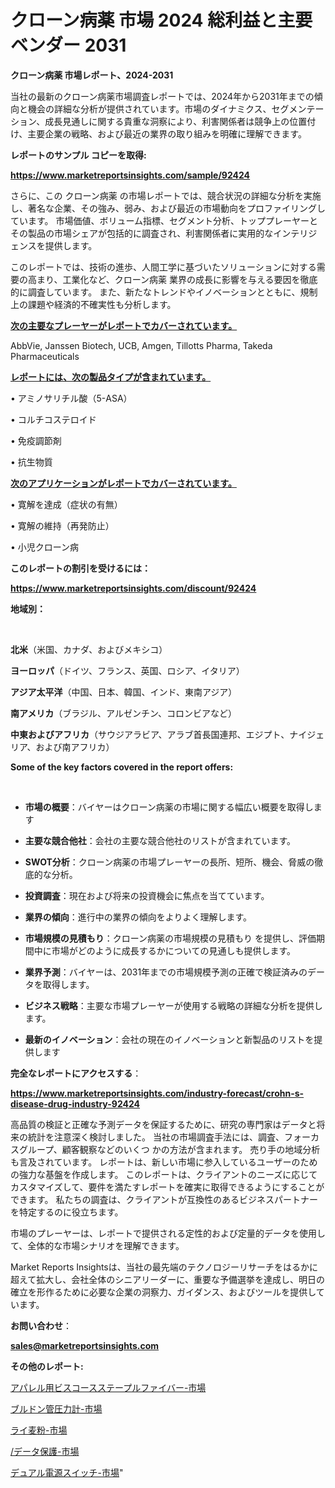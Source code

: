 # クローン病薬 市場 2024 総利益と主要ベンダー 2031

<strong>クローン病薬 市場レポート、2024-2031</strong>

当社の最新のクローン病薬市場調査レポートでは、2024年から2031年までの傾向と機会の詳細な分析が提供されています。市場のダイナミクス、セグメンテーション、成長見通しに関する貴重な洞察により、利害関係者は競争上の位置付け、主要企業の戦略、および最近の業界の取り組みを明確に理解できます。



<strong>レポートのサンプル コピーを取得:</strong> <a href=https://www.marketreportsinsights.com/sample/92424>

<strong><u>https://www.marketreportsinsights.com/sample/92424</u></strong></a>

さらに、この クローン病薬 の市場レポートでは、競合状況の詳細な分析を実施し、著名な企業、その強み、弱み、および最近の市場動向をプロファイリングしています。 市場価値、ボリューム指標、セグメント分析、トッププレーヤーとその製品の市場シェアが包括的に調査され、利害関係者に実用的なインテリジェンスを提供します。

このレポートでは、技術の進歩、人間工学に基づいたソリューションに対する需要の高まり、工業化など、クローン病薬 業界の成長に影響を与える要因を徹底的に調査しています。 また、新たなトレンドやイノベーションとともに、規制上の課題や経済的不確実性も分析します。



<strong><u>次の主要なプレーヤーがレポートでカバーされています。</u></strong>

AbbVie, Janssen Biotech, UCB, Amgen, Tillotts Pharma, Takeda Pharmaceuticals



<strong><u><b>レポートには、次の製品タイプが含まれています。</b></u></strong>

• アミノサリチル酸（5-ASA）

• コルチコステロイド

• 免疫調節剤

• 抗生物質



<strong><u><b>次のアプリケーションがレポートでカバーされています。</b></u></strong>

• 寛解を達成（症状の有無）

• 寛解の維持（再発防止）

• 小児クローン病



<strong><b>このレポートの割引を受けるには：</b></strong>

<a href=https://www.marketreportsinsights.com/discount/92424>

<strong><u>https://www.marketreportsinsights.com/discount/92424</u></strong></a>



<strong>地域別：</strong>

<strong> </strong>



<strong>北米</strong>（米国、カナダ、およびメキシコ）



<strong>ヨーロッパ</strong>（ドイツ、フランス、英国、ロシア、イタリア）



<strong>アジア太平洋</strong>（中国、日本、韓国、インド、東南アジア）



<strong>南アメリカ</strong>（ブラジル、アルゼンチン、コロンビアなど）



<strong>中東およびアフリカ</strong>（サウジアラビア、アラブ首長国連邦、エジプト、ナイジェリア、および南アフリカ）



<strong>Some of the key factors covered in the report offers:</strong>

<strong> </strong>
<ul>
  <li>

<strong>市場の概要</strong>：バイヤーはクローン病薬の市場に関する幅広い概要を取得します</li>
  <li>

<strong>主要な競合他社</strong>：会社の主要な競合他社のリストが含まれています。</li>
  <li>

<strong>SWOT分析</strong>：クローン病薬の市場プレーヤーの長所、短所、機会、脅威の徹底的な分析。</li>
  <li>

<strong>投資調査</strong>：現在および将来の投資機会に焦点を当てています。</li>
  <li>

<strong>業界の傾向</strong>：進行中の業界の傾向をよりよく理解します。</li>
  <li>

<strong>市場規模の見積もり</strong>：クローン病薬の市場規模の見積もり を提供し、評価期間中に市場がどのように成長するかについての見通しも提供します。</li>
  <li>

<strong>業界予測</strong>：バイヤーは、2031年までの市場規模予測の正確で検証済みのデータを取得します。</li>
  <li>

<strong>ビジネス戦略</strong>：主要な市場プレーヤーが使用する戦略の詳細な分析を提供します。</li>
  <li>

<strong>最新のイノベーション</strong>：会社の現在のイノベーションと新製品のリストを提供します</li>
</ul>


<strong>完全なレポートにアクセスする</strong>：

<a href=https://www.marketreportsinsights.com/industry-forecast/crohn-s-disease-drug-industry-92424>

<strong><u>https://www.marketreportsinsights.com/industry-forecast/crohn-s-disease-drug-industry-92424</u></strong></a>

高品質の検証と正確な予測データを保証するために、研究の専門家はデータと将来の統計を注意深く検討しました。 当社の市場調査手法には、調査、フォーカスグループ、顧客観察などのいくつ かの方法が含まれます。 売り手の地域分析も言及されています。 レポートは、新しい市場に参入しているユーザーのための強力な基盤を作成します。 このレポートは、クライアントのニーズに応じてカスタマイズして、要件を満たすレポートを確実に取得できるようにすることができます。 私たちの調査は、クライアントが互換性のあるビジネスパートナーを特定するのに役立ちます。

市場のプレーヤーは、レポートで提供される定性的および定量的データを使用して、全体的な市場シナリオを理解できます。

Market Reports Insightsは、当社の最先端のテクノロジーリサーチをはるかに超えて拡大し、会社全体のシニアリーダーに、重要な予備選挙を達成し、明日の確立を形作るために必要な企業の洞察力、ガイダンス、およびツールを提供しています。



<strong><b>お問い合わせ</b></strong>：

<a href=mailto:sales@marketreportsinsights.com>

<strong><u>sales@marketreportsinsights.com</u></strong></a>



<strong>その他のレポート:</strong>

<a href=https://www.linkedin.com/pulse/アパレル用ビスコースステープルファイバー-市場-2023-競争分析と事業成長-2030-pr-news-hub-bmevf/>アパレル用ビスコースステープルファイバー-市場</a>

<a href=https://www.linkedin.com/pulse/ブルドン管圧力計-市場-2023-年のダイナミクスとビジネストレンド-2030-rgmlf/>ブルドン管圧力計-市場</a>

<a href=https://www.linkedin.com/pulse/ライ麦粉-市場-2023-収益と成長ドライバー-2030-pr-news-hub-pullf/>ライ麦粉-市場</a>

<a href=https://www.linkedin.com/pulse//データ保護-市場-2023-swot-分析と最新イノベーション-2030-rpeif/>/データ保護-市場</a>

<a href=https://www.linkedin.com/pulse/デュアル電源スイッチ-市場-2023-新興市場-将来の動向と市場需要-2030-sigbf/>デュアル電源スイッチ-市場</a>"
